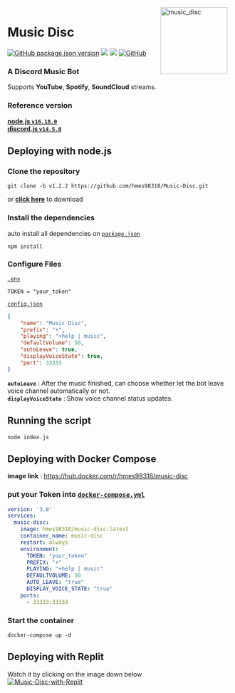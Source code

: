 <img width="150" height="150" align="right" style="float: right; margin: 0 10px 0 0;" alt="music_disc" src="https://i.imgur.com/JWSIlSt.png">

# Music Disc 

<a href="https://github.com/hmes98318/Music-Disc/releases"><img alt="GitHub package.json version" src="https://img.shields.io/github/package-json/v/hmes98318/Music-Disc?style=for-the-badge"></a> 
<a href="https://discord.js.org/"><img src="https://img.shields.io/badge/Discord.JS-v14-blue?style=for-the-badge&logo=DISCORD" /></a> 
<a href="https://nodejs.org/"><img src="https://img.shields.io/badge/Node%20Version->=16.13.0-brightgreen?style=for-the-badge&logo=Node.js"></a> 
<a href="https://github.com/hmes98318/Music-Disc/blob/main/LICENSE"><img alt="GitHub" src="https://img.shields.io/github/license/hmes98318/Music-Disc?style=for-the-badge&color=brightgreen"></a>  

### A Discord Music Bot  
Supports **YouTube**, **Spotify**, **SoundCloud** streams.


### Reference version  
[**node.js  `v16.18.0`**](https://nodejs.org/en/)  
[**discord.js  `v14.5.0`**](https://www.npmjs.com/package/discord.js)  


## Deploying with node.js

### Clone the repository
```
git clone -b v1.2.2 https://github.com/hmes98318/Music-Disc.git
```
or [**click here**](https://github.com/hmes98318/Music-Disc/releases) to download  


### Install the dependencies
auto install all dependencies on [`package.json`](./package.json)  
```
npm install
```

### Configure Files
[`.env`](./.env) 
```env
TOKEN = "your_token"
```

[`config.json`](./config.json)  
```json
{
    "name": "Music Disc",
    "prefix": "+",
    "playing": "+help | music",
    "defaultVolume": 50,
    "autoLeave": true,
    "displayVoiceState": true,
    "port": 33333
}
```
**`autoLeave`** : After the music finished, can choose whether let the bot leave voice channel automatically or not.  
**`displayVoiceState`** : Show voice channel status updates.   

## Running the script 
```
node index.js
```


## Deploying with Docker Compose  
**image link** : https://hub.docker.com/r/hmes98318/music-disc  
### put your Token into [`docker-compose.yml`](./docker-compose.yml)
```yml
version: '3.8'
services:
  music-disc:
    image: hmes98318/music-disc:latest
    container_name: music-disc
    restart: always
    environment:
      TOKEN: "your_token"
      PREFIX: "+"
      PLAYING: "+help | music"
      DEFAULTVOLUME: 50
      AUTO_LEAVE: "true"
      DISPLAY_VOICE_STATE: "true"
    ports:
      - 33333:33333
```

### Start the container  
```
docker-compose up -d
```


## Deploying with Replit  
Watch it by clicking on the image down below  
[![Music-Disc-with-Replit](https://img.youtube.com/vi/Q3JSz0N4N48/0.jpg)](https://www.youtube.com/watch?v=Q3JSz0N4N48)  


